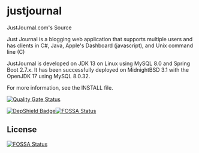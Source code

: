 justjournal
===========

JustJournal.com's Source

Just Journal is a blogging web application that supports multiple users and has clients in
C#, Java, Apple's Dashboard (javascript), and Unix command line (C)

JustJournal is developed on JDK 13 on Linux
using MySQL 8.0 and Spring Boot 2.7.x.  It has been successfully
deployed on MidnightBSD 3.1 with the OpenJDK 17 using MySQL 8.0.32.

For more information, see the INSTALL file.

[![Quality Gate Status](https://sonarcloud.io/api/project_badges/measure?project=com.justjournal%3Ajustjournal&metric=alert_status)](https://sonarcloud.io/summary/new_code?id=com.justjournal%3Ajustjournal)

[![DepShield Badge](https://depshield.sonatype.org/badges/laffer1/justjournal/depshield.svg)](https://depshield.github.io)[![FOSSA Status](https://app.fossa.io/api/projects/git%2Bgithub.com%2Flaffer1%2Fjustjournal.svg?type=shield)](https://app.fossa.io/projects/git%2Bgithub.com%2Flaffer1%2Fjustjournal?ref=badge_shield)


## License
[![FOSSA Status](https://app.fossa.io/api/projects/git%2Bgithub.com%2Flaffer1%2Fjustjournal.svg?type=large)](https://app.fossa.io/projects/git%2Bgithub.com%2Flaffer1%2Fjustjournal?ref=badge_large)

